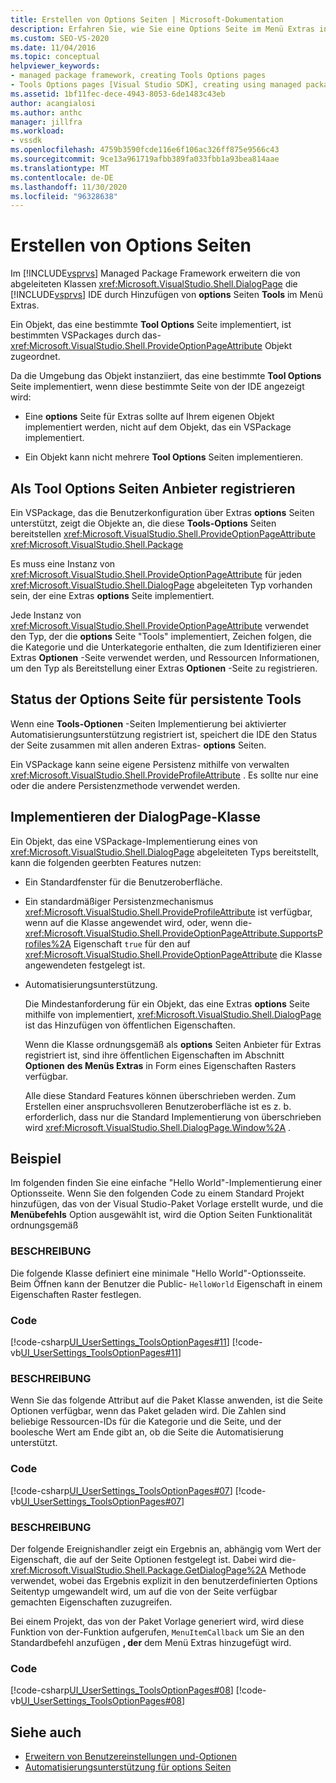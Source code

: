 ```yaml
---
title: Erstellen von Options Seiten | Microsoft-Dokumentation
description: Erfahren Sie, wie Sie eine Options Seite im Menü Extras in Visual Studio erstellen, indem Sie eine DialogPage-Klasse aus dem Managed Package Framework implementieren.
ms.custom: SEO-VS-2020
ms.date: 11/04/2016
ms.topic: conceptual
helpviewer_keywords:
- managed package framework, creating Tools Options pages
- Tools Options pages [Visual Studio SDK], creating using managed package framework
ms.assetid: 1bf11fec-dece-4943-8053-6de1483c43eb
author: acangialosi
ms.author: anthc
manager: jillfra
ms.workload:
- vssdk
ms.openlocfilehash: 4759b3590fcde116e6f106ac326ff875e9566c43
ms.sourcegitcommit: 9ce13a961719afbb389fa033fbb1a93bea814aae
ms.translationtype: MT
ms.contentlocale: de-DE
ms.lasthandoff: 11/30/2020
ms.locfileid: "96328638"
---
```

# <a name="create-options-pages"></a>Erstellen von Options Seiten
Im [!INCLUDE[vsprvs](../../code-quality/includes/vsprvs_md.md)] Managed Package Framework erweitern die von abgeleiteten Klassen <xref:Microsoft.VisualStudio.Shell.DialogPage> die [!INCLUDE[vsprvs](../../code-quality/includes/vsprvs_md.md)] IDE durch Hinzufügen von **options** Seiten **Tools** im Menü Extras.

 Ein Objekt, das eine bestimmte **Tool Options** Seite implementiert, ist bestimmten VSPackages durch das- <xref:Microsoft.VisualStudio.Shell.ProvideOptionPageAttribute> Objekt zugeordnet.

 Da die Umgebung das Objekt instanziiert, das eine bestimmte **Tool Options** Seite implementiert, wenn diese bestimmte Seite von der IDE angezeigt wird:

- Eine **options** Seite für Extras sollte auf Ihrem eigenen Objekt implementiert werden, nicht auf dem Objekt, das ein VSPackage implementiert.

- Ein Objekt kann nicht mehrere **Tool Options** Seiten implementieren.

## <a name="register-as-a-tools-options-page-provider"></a>Als Tool Options Seiten Anbieter registrieren
 Ein VSPackage, das die Benutzerkonfiguration über Extras **options** Seiten unterstützt, zeigt die Objekte an, die diese **Tools-Options** Seiten bereitstellen <xref:Microsoft.VisualStudio.Shell.ProvideOptionPageAttribute> <xref:Microsoft.VisualStudio.Shell.Package>

 Es muss eine Instanz von <xref:Microsoft.VisualStudio.Shell.ProvideOptionPageAttribute> für jeden <xref:Microsoft.VisualStudio.Shell.DialogPage> abgeleiteten Typ vorhanden sein, der eine Extras **options** Seite implementiert.

 Jede Instanz von <xref:Microsoft.VisualStudio.Shell.ProvideOptionPageAttribute> verwendet den Typ, der die **options** Seite "Tools" implementiert, Zeichen folgen, die die Kategorie und die Unterkategorie enthalten, die zum Identifizieren einer Extras **Optionen** -Seite verwendet werden, und Ressourcen Informationen, um den Typ als Bereitstellung einer Extras **Optionen** -Seite zu registrieren.

## <a name="persist-tools-options-page-state"></a>Status der Options Seite für persistente Tools
 Wenn eine **Tools-Optionen** -Seiten Implementierung bei aktivierter Automatisierungsunterstützung registriert ist, speichert die IDE den Status der Seite zusammen mit allen anderen Extras- **options** Seiten.

 Ein VSPackage kann seine eigene Persistenz mithilfe von verwalten <xref:Microsoft.VisualStudio.Shell.ProvideProfileAttribute> . Es sollte nur eine oder die andere Persistenzmethode verwendet werden.

## <a name="implement-dialogpage-class"></a>Implementieren der DialogPage-Klasse
 Ein Objekt, das eine VSPackage-Implementierung eines von <xref:Microsoft.VisualStudio.Shell.DialogPage> abgeleiteten Typs bereitstellt, kann die folgenden geerbten Features nutzen:

- Ein Standardfenster für die Benutzeroberfläche.

- Ein standardmäßiger Persistenzmechanismus <xref:Microsoft.VisualStudio.Shell.ProvideProfileAttribute> ist verfügbar, wenn auf die Klasse angewendet wird, oder, wenn die- <xref:Microsoft.VisualStudio.Shell.ProvideOptionPageAttribute.SupportsProfiles%2A> Eigenschaft `true` für den auf <xref:Microsoft.VisualStudio.Shell.ProvideOptionPageAttribute> die Klasse angewendeten festgelegt ist.

- Automatisierungsunterstützung.

  Die Mindestanforderung für ein Objekt, das eine Extras **options** Seite mithilfe von implementiert, <xref:Microsoft.VisualStudio.Shell.DialogPage> ist das Hinzufügen von öffentlichen Eigenschaften.

  Wenn die Klasse ordnungsgemäß als **options** Seiten Anbieter für Extras registriert ist, sind ihre öffentlichen Eigenschaften im Abschnitt **Optionen** **des Menüs Extras** in Form eines Eigenschaften Rasters verfügbar.

  Alle diese Standard Features können überschrieben werden. Zum Erstellen einer anspruchsvolleren Benutzeroberfläche ist es z. b. erforderlich, dass nur die Standard Implementierung von überschrieben wird <xref:Microsoft.VisualStudio.Shell.DialogPage.Window%2A> .

## <a name="example"></a>Beispiel
 Im folgenden finden Sie eine einfache "Hello World"-Implementierung einer Optionsseite. Wenn Sie den folgenden Code zu einem Standard Projekt hinzufügen, das von der Visual Studio-Paket Vorlage erstellt wurde, und die **Menübefehls** Option ausgewählt ist, wird die Option Seiten Funktionalität ordnungsgemäß

### <a name="description"></a>BESCHREIBUNG
 Die folgende Klasse definiert eine minimale "Hello World"-Optionsseite. Beim Öffnen kann der Benutzer die Public- `HelloWorld` Eigenschaft in einem Eigenschaften Raster festlegen.

### <a name="code"></a>Code
 [!code-csharp[UI_UserSettings_ToolsOptionPages#11](../../extensibility/internals/codesnippet/CSharp/creating-options-pages_1.cs)]
 [!code-vb[UI_UserSettings_ToolsOptionPages#11](../../extensibility/internals/codesnippet/VisualBasic/creating-options-pages_1.vb)]

### <a name="description"></a>BESCHREIBUNG
 Wenn Sie das folgende Attribut auf die Paket Klasse anwenden, ist die Seite Optionen verfügbar, wenn das Paket geladen wird. Die Zahlen sind beliebige Ressourcen-IDs für die Kategorie und die Seite, und der boolesche Wert am Ende gibt an, ob die Seite die Automatisierung unterstützt.

### <a name="code"></a>Code
 [!code-csharp[UI_UserSettings_ToolsOptionPages#07](../../extensibility/internals/codesnippet/CSharp/creating-options-pages_2.cs)]
 [!code-vb[UI_UserSettings_ToolsOptionPages#07](../../extensibility/internals/codesnippet/VisualBasic/creating-options-pages_2.vb)]

### <a name="description"></a>BESCHREIBUNG
 Der folgende Ereignishandler zeigt ein Ergebnis an, abhängig vom Wert der Eigenschaft, die auf der Seite Optionen festgelegt ist. Dabei wird die- <xref:Microsoft.VisualStudio.Shell.Package.GetDialogPage%2A> Methode verwendet, wobei das Ergebnis explizit in den benutzerdefinierten Options Seitentyp umgewandelt wird, um auf die von der Seite verfügbar gemachten Eigenschaften zuzugreifen.

 Bei einem Projekt, das von der Paket Vorlage generiert wird, wird diese Funktion von der-Funktion aufgerufen, `MenuItemCallback` um Sie an den Standardbefehl anzufügen **, der** dem Menü Extras hinzugefügt wird.

### <a name="code"></a>Code
 [!code-csharp[UI_UserSettings_ToolsOptionPages#08](../../extensibility/internals/codesnippet/CSharp/creating-options-pages_3.cs)]
 [!code-vb[UI_UserSettings_ToolsOptionPages#08](../../extensibility/internals/codesnippet/VisualBasic/creating-options-pages_3.vb)]

## <a name="see-also"></a>Siehe auch
- [Erweitern von Benutzereinstellungen und-Optionen](../../extensibility/extending-user-settings-and-options.md)
- [Automatisierungsunterstützung für options Seiten](../../extensibility/internals/automation-support-for-options-pages.md)
